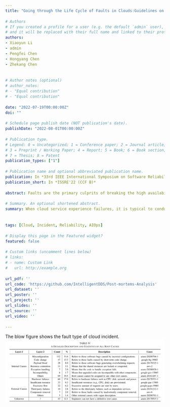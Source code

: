 ```yaml
---
title: "Going through the Life Cycle of Faults in Clouds:Guidelines on Fault Handling"

# Authors
# If you created a profile for a user (e.g. the default `admin` user), write the username (folder name) here 
# and it will be replaced with their full name and linked to their profile.
authors:
- Xiaoyun Li
- admin
- Pengfei Chen
- Hongyang Chen
- Zhekang Chen


# Author notes (optional)
# author_notes:
# - "Equal contribution"
# - "Equal contribution"

date: "2022-07-19T00:00:00Z"
doi: ""

# Schedule page publish date (NOT publication's date).
publishDate: "2022-08-01T00:00:00Z"

# Publication type.
# Legend: 0 = Uncategorized; 1 = Conference paper; 2 = Journal article;
# 3 = Preprint / Working Paper; 4 = Report; 5 = Book; 6 = Book section;
# 7 = Thesis; 8 = Patent
publication_types: ["1"]

# Publication name and optional abbreviated publication name.
publication: In *33rd IEEE International Symposium on Software Reliability Engineering (CCF B)*
publication_short: In *ISSRE'22 (CCF B)*

abstract: Faults are the primary culprits of breaking the high availability of cloud systems, even leading to costly outages. As the scale and complexity of clouds increase, it becomes extraordinarily difficult to understand, detect and diagnose faults. During outages, engineers record the detailed information of the whole life cycle of faults (i.e., fault occurrence, fault detection, fault identification, and fault mitigation) in the form of post-mortems. In this paper, we conduct a quantitative and qualitative study on 354 public post-mortems collected in three popular large-scale clouds, 97.7% of which spans from 2015 to 2021. By reviewing and analyzing post-mortems, we go through the life cycle of faults in clouds and obtain 10 major findings. Based on these findings, we further reach a series of actionable guidelines for better fault handling. 

# Summary. An optional shortened abstract.
summary: When cloud service experience failures, it is typical to conduct a "post-mortem" analysis after its recovery to understand what went wrong, what went right, and how the team could do better in the future. When those failures are public-facing, it is common for some portion of those post-mortem analyses to be made publicly available. The paper describes an analysis of 354 publicly visible post-mortem analyses for three popular three popular large-scale clouds. Based on these findings, the authors have suggested some guidelines on fault handling using chaos engineering, observability, and intelligent operations considerations.


tags: [Cloud, Incident, Reliability, AIOps]

# Display this page in the Featured widget?
featured: false

# Custom links (uncomment lines below)
# links:
# - name: Custom Link
#   url: http://example.org

url_pdf: ''
url_code: 'https://github.com/IntelligentDDS/Post-mortems-Analysis'
url_dataset: ''
url_poster: ''
url_project: ''
url_slides: ''
url_source: ''
url_video: ''

---
```

The blow figure shows the fault type of cloud incident.
![indecident type](./incident.jpg)
